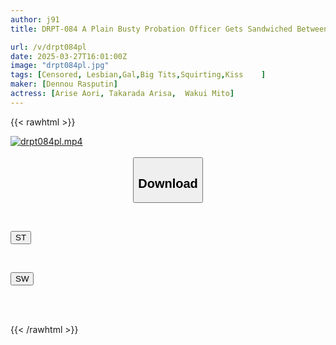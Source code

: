 ```yaml
---
author: j91
title: DRPT-084 A Plain Busty Probation Officer Gets Sandwiched Between Two Lesbian Girls And Has Both Nipples Licked Until He Cums - Hazuki Wakamiya, Aori Arihoshi, Mito Wakui

url: /v/drpt084pl
date: 2025-03-27T16:01:00Z
image: "drpt084pl.jpg"
tags: [Censored, Lesbian,Gal,Big Tits,Squirting,Kiss	]
maker: [Dennou Rasputin]
actress: [Arise Aori, Takarada Arisa,  Wakui Mito]
---
```



{{< rawhtml >}}

<div class="video" data-videoid="qgAw2okr0ATzlja">
    <a href="javascript:;">
        <img src="/v/drpt084pl/drpt084pl.jpg" width="WIDTH" height="HEIGHT" alt="drpt084pl.mp4" loading="lazy">
    </a>
</div>

<script type="text/javascript" src="https://j91.asia/asset/on-demand-st.js"></script>

<br>
  <link rel="stylesheet" href="https://j91.asia/asset/bs5.css">
  
  <center>
  <button class="btn btn-primary" type="button" data-bs-toggle="collapse" data-bs-target=".multi-collapse" aria-expanded="false" aria-controls="multiCollapseExample1 multiCollapseExample2"><h2>Download</h2></button></center>
</p>
<div class="row">
  <div class="col">
    <div class="collapse multi-collapse" id="multiCollapseExample1">
      <div class="card card-body">
	      	      <br>
<div class="buttons">  
<p><a href="/v/drpt084pl/st.html" target="_blank"><button class="btn-hover color-3"><i class="fa fa-download"></i> ST</button></a></p></div>
    </div>
  </div>
</div>
  <div class="col">
    <div class="collapse multi-collapse" id="multiCollapseExample2">
      <div class="card card-body">
	      <br>
<div class="buttons">
<p><a href="/v/drpt084pl/sw.html" target="_blank"><button class="btn-hover color-2"><i class="fa fa-download"></i> SW</button></a></p></div>
<br><br>
      </div>
    </div>
  </div>
</div>

{{< /rawhtml >}}